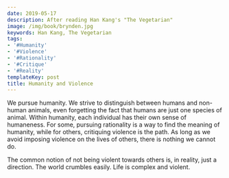 ```yaml
---
date: 2019-05-17
description: After reading Han Kang's "The Vegetarian"
image: /img/book/brynden.jpg
keywords: Han Kang, The Vegetarian
tags:
- '#Humanity'
- '#Violence'
- '#Rationality'
- '#Critique'
- '#Reality'
templateKey: post
title: Humanity and Violence
---
```

We pursue humanity. We strive to distinguish between humans and non-human animals, even forgetting the fact that humans are just one species of animal. Within humanity, each individual has their own sense of humaneness. For some, pursuing rationality is a way to find the meaning of humanity, while for others, critiquing violence is the path. As long as we avoid imposing violence on the lives of others, there is nothing we cannot do.

The common notion of not being violent towards others is, in reality, just a direction. The world crumbles easily. Life is complex and violent.